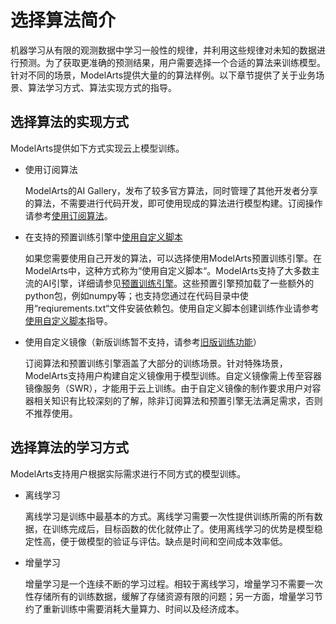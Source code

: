 # 选择算法简介<a name="modelarts_23_0234"></a>

机器学习从有限的观测数据中学习一般性的规律，并利用这些规律对未知的数据进行预测。为了获取更准确的预测结果，用户需要选择一个合适的算法来训练模型。针对不同的场景，ModelArts提供大量的的算法样例。以下章节提供了关于业务场景、算法学习方式、算法实现方式的指导。

## 选择算法的实现方式<a name="section055214315317"></a>

ModelArts提供如下方式实现云上模型训练。

-   使用订阅算法

    ModelArts的AI Gallery，发布了较多官方算法，同时管理了其他开发者分享的算法，不需要进行代码开发，即可使用现成的算法进行模型构建。订阅操作请参考[使用订阅算法](使用订阅算法.md)。

-   在支持的预置训练引擎中[使用自定义脚本](使用自定义脚本.md)

    如果您需要使用自己开发的算法，可以选择使用ModelArts预置训练引擎。在ModelArts中，这种方式称为“使用自定义脚本“。ModelArts支持了大多数主流的AI引擎，详细请参见[预置训练引擎](使用自定义脚本简介.md)。这些预置引擎预加载了一些额外的python包，例如numpy等；也支持您通过在代码目录中使用“reqiurements.txt“文件安装依赖包。使用自定义脚本创建训练作业请参考[使用自定义脚本](使用自定义脚本.md)指导。

-   使用自定义镜像（新版训练暂不支持，请参考[旧版训练功能](用于训练模型（即将下线）.md)）

    订阅算法和预置训练引擎涵盖了大部分的训练场景。针对特殊场景，ModelArts支持用户构建自定义镜像用于模型训练。自定义镜像需上传至容器镜像服务（SWR），才能用于云上训练。由于自定义镜像的制作要求用户对容器相关知识有比较深刻的了解，除非订阅算法和预置引擎无法满足需求，否则不推荐使用。


## 选择算法的学习方式<a name="section171614324511"></a>

ModelArts支持用户根据实际需求进行不同方式的模型训练。

-   离线学习

    离线学习是训练中最基本的方式。离线学习需要一次性提供训练所需的所有数据，在训练完成后，目标函数的优化就停止了。使用离线学习的优势是模型稳定性高，便于做模型的验证与评估。缺点是时间和空间成本效率低。

-   增量学习

    增量学习是一个连续不断的学习过程。相较于离线学习，增量学习不需要一次性存储所有的训练数据，缓解了存储资源有限的问题；另一方面，增量学习节约了重新训练中需要消耗大量算力、时间以及经济成本。


